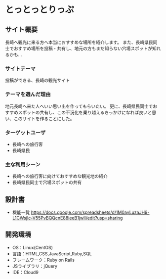 # とっとっとりっぷ

## サイト概要
長崎へ観光に来る方へ本当におすすめな場所を紹介します。
また、長崎県民同士でおすすめ場所を投稿・共有し、地元の方もまだ知らない穴場スポットが知れるかも…

### サイトテーマ
投稿ができる、長崎の観光サイト

### テーマを選んだ理由
地元長崎へ来た人へいい思い出を作ってもらいたい。
更に、長崎県民同士でおすすめスポットの共有し、この不況化を乗り越えるきっかけになれば良いと思い、このサイトを作ることにした。

### ターゲットユーザ
- 長崎への旅行客
- 長崎県民

### 主な利用シーン
- 長崎への旅行客に向けておすすめな観光地の紹介
- 長崎県民同士で穴場スポットの共有

## 設計書
- 機能一覧
https://docs.google.com/spreadsheets/d/1M0ayLuzaJH9-L1CWsjIc-V55PvBQQcnE88ieeB1jwlI/edit?usp=sharing

## 開発環境
- OS：Linux(CentOS)
- 言語：HTML,CSS,JavaScript,Ruby,SQL
- フレームワーク：Ruby on Rails
- JSライブラリ：jQuery
- IDE：Cloud9
